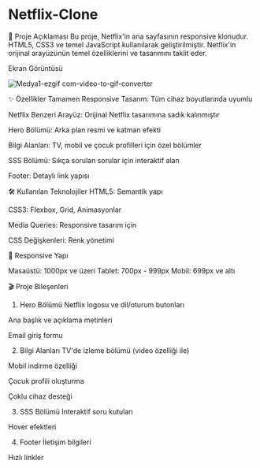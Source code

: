 ﻿# Netflix-Clone

📌 Proje Açıklaması
Bu proje, Netflix'in ana sayfasının responsive klonudur. HTML5, CSS3 ve temel JavaScript kullanılarak geliştirilmiştir. Netflix'in orijinal arayüzünün temel özelliklerini ve tasarımını taklit eder.

Ekran Görüntüsü


![Medya1-ezgif com-video-to-gif-converter](https://github.com/user-attachments/assets/ccd9df8e-3e1c-4da2-903d-9c41e13b243a)



✨ Özellikler
Tamamen Responsive Tasarım: Tüm cihaz boyutlarında uyumlu

Netflix Benzeri Arayüz: Orijinal Netflix tasarımına sadık kalınmıştır

Hero Bölümü: Arka plan resmi ve katman efekti

Bilgi Alanları: TV, mobil ve çocuk profilleri için özel bölümler

SSS Bölümü: Sıkça sorulan sorular için interaktif alan

Footer: Detaylı link yapısı

🛠 Kullanılan Teknolojiler
HTML5: Semantik yapı

CSS3: Flexbox, Grid, Animasyonlar

Media Queries: Responsive tasarım için

CSS Değişkenleri: Renk yönetimi


📱 Responsive Yapı


Masaüstü: 1000px ve üzeri
Tablet: 700px - 999px
Mobil: 699px ve altı


🎬 Proje Bileşenleri
1. Hero Bölümü
Netflix logosu ve dil/oturum butonları

Ana başlık ve açıklama metinleri

Email giriş formu

2. Bilgi Alanları
TV'de izleme bölümü (video özelliği ile)

Mobil indirme özelliği

Çocuk profili oluşturma

Çoklu cihaz desteği

3. SSS Bölümü
Interaktif soru kutuları

Hover efektleri

4. Footer
İletişim bilgileri

Hızlı linkler





